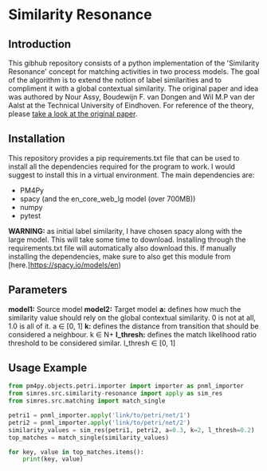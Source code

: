 # Similarity Resonance
## Introduction
This gibhub repository consists of a python implementation of the 'Similarity Resonance' concept for matching activities in two process models. The goal of the algorithm is to extend the notion of label similarities and to compliment it with a global contextual similarity. The original paper and idea was authored by Nour Assy, Boudewijn F. van Dongen and Wil M.P van der Aalst at the Technical University of Eindhoven. For reference of the theory, please [take a look at the original paper](https://pa.win.tue.nl/wp-content/uploads/2018/09/2017_assy-october.pdf).

## Installation
This repository provides a pip requirements.txt file that can be used to install all the dependencies required for the program to work. I would suggest to install this in a virtual environment. The main dependencies are:
- PM4Py
- spacy (and the en_core_web_lg model (over 700MB))
- numpy
- pytest

**WARNING:** as initial label similarity, I have chosen spacy along with the large model. This will take some time to download. Installing through the requirements.txt file will automatically also download this. If manually installing the dependencies, make sure to also get this module from [here.]https://spacy.io/models/en)
## Parameters
**model1:** Source model
**model2:** Target model
**a:** defines how much the similarity value should rely on the global contextual similarity. 0 is not at all, 1.0 is all of it. a ∈ [0, 1]
**k:** defines the distance from transition that should be considered a neighbour.  k ∈ N+
**l_thresh:** defines the match likelihood ratio threshold to be considered similar. l_thresh ∈ [0, 1]
## Usage Example
```python
from pm4py.objects.petri.importer import importer as pnml_importer
from simres.src.similarity-resonance import apply as sim_res
from simres.src.matching import match_single

petri1 = pnml_importer.apply('link/to/petri/net/1')
petri2 = pnml_importer.apply('link/to/petri/net/2')
similarity_values = sim_res(petri1, petri2, a=0.3, k=2, l_thresh=0.2)
top_matches = match_single(similarity_values)

for key, value in top_matches.items():
    print(key, value)

```